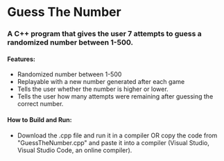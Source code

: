 # Guess The Number

### A C++ program that gives the user 7 attempts to guess a randomized number between 1-500.

#### Features: 

  - Randomized number between 1-500
  - Replayable with a new number generated after each game
  - Tells the user whether the number is higher or lower.
  - Tells the user how many attempts were remaining after guessing the correct number.

#### How to Build and Run:

  - Download the .cpp file and run it in a compiler OR copy the code from "GuessTheNumber.cpp" and paste it
    into a compiler (Visual Studio, Visual Studio Code, an online compiler).
    
